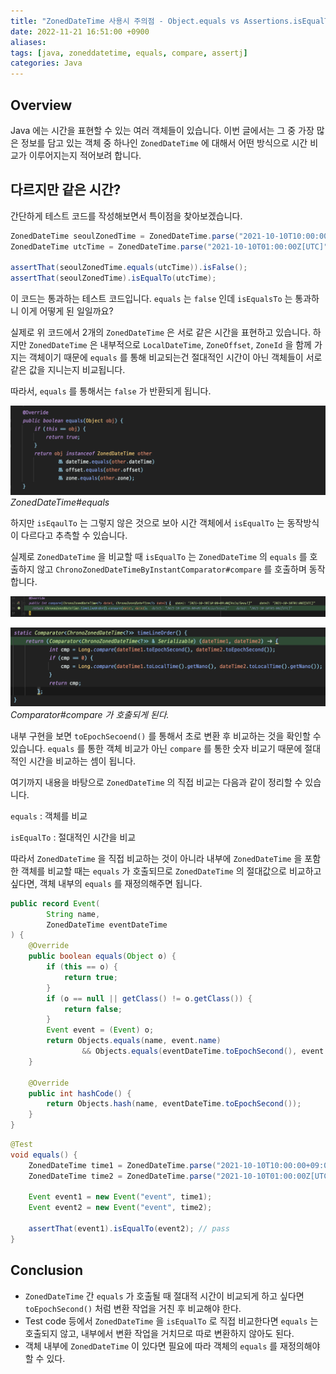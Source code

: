 ```yaml
---
title: "ZonedDateTime 사용시 주의점 - Object.equals vs Assertions.isEqualTo"
date: 2022-11-21 16:51:00 +0900
aliases:
tags: [java, zoneddatetime, equals, compare, assertj]
categories: Java
---
```


## Overview

Java 에는 시간을 표현할 수 있는 여러 객체들이 있습니다. 이번 글에서는 그 중 가장 많은 정보를 담고 있는 객체 중 하나인 `ZonedDateTime` 에 대해서 어떤 방식으로 시간 비교가 이루어지는지 적어보려 합니다.

## 다르지만 같은 시간?

간단하게 테스트 코드를 작성해보면서 특이점을 찾아보겠습니다.

```java
ZonedDateTime seoulZonedTime = ZonedDateTime.parse("2021-10-10T10:00:00+09:00[Asia/Seoul]");
ZonedDateTime utcTime = ZonedDateTime.parse("2021-10-10T01:00:00Z[UTC]");

assertThat(seoulZonedTime.equals(utcTime)).isFalse();
assertThat(seoulZonedTime).isEqualTo(utcTime);
```

이 코드는 통과하는 테스트 코드입니다. `equals` 는 `false` 인데 `isEqualsTo` 는 통과하니 이게 어떻게 된 일일까요?

실제로 위 코드에서 2개의 `ZonedDateTime` 은 서로 같은 시간을 표현하고 있습니다. 하지만 `ZonedDateTime` 은 내부적으로 `LocalDateTime`, `ZoneOffset`, `ZoneId` 을 함께 가지는 객체이기 때문에 `equals` 를 통해 비교되는건 절대적인 시간이 아닌 객체들이 서로 같은 값을 지니는지 비교됩니다.

따라서, `equals` 를 통해서는 `false` 가 반환되게 됩니다.

![image1](/assets/img/스크린샷%202022-11-26%20오전%207.53.57.png)
_ZonedDateTime#equals_

하지만 `isEqaulTo` 는 그렇지 않은 것으로 보아 시간 객체에서 `isEqualTo` 는 동작방식이 다르다고 추측할 수 있습니다.

실제로 `ZonedDateTime` 을 비교할 때 `isEqualTo` 는 `ZonedDateTime` 의 `equals` 를 호출하지 않고 `ChronoZonedDateTimeByInstantComparator#compare` 를 호출하며 동작합니다.

![image2](/assets/img/스크린샷%202022-11-26%20오전%206.46.13.png)

![image3](/assets/img/스크린샷%202022-11-26%20오전%206.48.25.png)
_Comparator#compare 가 호출되게 된다._

내부 구현을 보면 `toEpochSecoend()` 를 통해서 초로 변환 후 비교하는 것을 확인할 수 있습니다. `equals` 를 통한 객체 비교가 아닌 `compare` 를 통한 숫자 비교기 때문에 절대적인 시간을 비교하는 셈이 됩니다.

여기까지 내용을 바탕으로 `ZonedDateTime` 의 직접 비교는 다음과 같이 정리할 수 있습니다.

`equals`
: 객체를 비교

`isEqualTo`
: 절대적인 시간을 비교

따라서 `ZonedDateTime` 을 직접 비교하는 것이 아니라 내부에 `ZonedDateTime` 을 포함한 객체를 비교할 때는 `equals` 가 호출되므로 `ZonedDateTime` 의 절대값으로 비교하고 싶다면, 객체 내부의 `equals` 를 재정의해주면 됩니다.

```java
public record Event(
        String name,
        ZonedDateTime eventDateTime
) {
    @Override
    public boolean equals(Object o) {
        if (this == o) {
            return true;
        }
        if (o == null || getClass() != o.getClass()) {
            return false;
        }
        Event event = (Event) o;
        return Objects.equals(name, event.name)
                && Objects.equals(eventDateTime.toEpochSecond(), event.eventDateTime.toEpochSecond());
    }

    @Override
    public int hashCode() {
        return Objects.hash(name, eventDateTime.toEpochSecond());
    }
}
```

```java
@Test
void equals() {
    ZonedDateTime time1 = ZonedDateTime.parse("2021-10-10T10:00:00+09:00[Asia/Seoul]");
    ZonedDateTime time2 = ZonedDateTime.parse("2021-10-10T01:00:00Z[UTC]");

    Event event1 = new Event("event", time1);
    Event event2 = new Event("event", time2);

    assertThat(event1).isEqualTo(event2); // pass
}
```

## Conclusion

- `ZonedDateTime` 간 `equals` 가 호출될 때 절대적 시간이 비교되게 하고 싶다면 `toEpochSecond()` 처럼 변환 작업을 거친 후 비교해야 한다.
- Test code 등에서 `ZonedDateTime` 을 `isEqualTo` 로 직접 비교한다면 `equals` 는 호출되지 않고, 내부에서 변환 작업을 거치므로 따로 변환하지 않아도 된다.
- 객체 내부에 `ZonedDateTime` 이 있다면 필요에 따라 객체의 `equals` 를 재정의해야할 수 있다.
